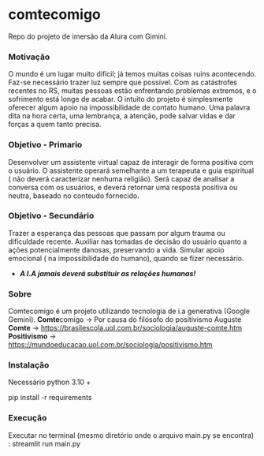 # comtecomigo
Repo do projeto de imersão da Alura com Gimini.
### Motivação

O mundo é um lugar muito difícil; já temos muitas coisas ruins acontecendo. Faz-se necessário trazer luz sempre que possível.
Com as catástrofes recentes no RS, muitas pessoas estão enfrentando problemas extremos, e o sofrimento está longe de acabar. 
O intuito do projeto é simplesmente oferecer algum apoio na impossibilidade de contato humano.
Uma palavra dita na hora certa, uma lembrança, a atenção, pode salvar vidas e dar forças a quem tanto precisa.

### Objetivo - Primario

Desenvolver um assistente virtual capaz de interagir de forma positiva com o usuário.
O assistente operará semelhante a um terapeuta e guia espiritual ( não deverá caracterizar nenhuma religião).
Será capaz de analisar a conversa com os usuários, e deverá retornar uma resposta positiva ou neutra, baseado no conteudo fornecido.

### Objetivo - Secundário

Trazer a esperança das pessoas que passam por algum trauma ou dificuldade recente.
Auxiliar nas tomadas de decisão do usuário quanto a ações potencialmente danosas, preservando a vida.
Simular apoio emocional ( na impossibilidade do humano), quando se fizer necessário.
* ***A I.A jamais deverá substituir as relações humanas!***

### Sobre

Comtecomigo é um projeto utilizando tecnologia de i.a generativa (Google Gemini).
**Comte**comigo -> Por causa do filósofo do positivismo Auguste **Comte** -> https://brasilescola.uol.com.br/sociologia/auguste-comte.htm
**Positivismo** -> https://mundoeducacao.uol.com.br/sociologia/positivismo.htm

### Instalação

Necessário python 3.10 +

pip install -r requirements

### Execução

Executar no terminal (mesmo diretório onde o arquivo main.py se encontra) : streamlit run main.py


